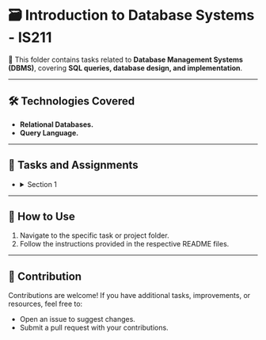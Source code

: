 # 🗃️ Introduction to Database Systems - IS211

📌 This folder contains tasks related to **Database Management Systems (DBMS)**, covering **SQL queries, database design, and implementation**.

---

## 🛠️ Technologies Covered  

- **Relational Databases.**
- **Query Language.**

---

## 📝 Tasks and Assignments  

   - <details><summary>Section 1</summary>
        Consider the following schema of database “University” :
        
        - Student (<u>**SSN**</u>, Name, City, Age, Major).
        - Course (<u>**CrsCode**</u>, Name).
        - Registered (<u>**SSN**</u>, <u>**CrsCode**</u>, Semester, Year).
        - Department (<u>**DeptCode**</u>, Name).
        
        Write SQL DDL statement for declaring the University Database and relations. Specify appropriate keys and referential integrity constraints.
        
        **Note that:** you must ensure that the Age of student cannot be below 18 years.
        
        And Do This Operations:
        - Create Databases and Tables.
        - Add PK to Student table.
        - Add FK Constraint to Student table.
        - Add PK and FK constraints to Registered Table.
   </details>

---

## 🚀 How to Use  
1. Navigate to the specific task or project folder.  
2. Follow the instructions provided in the respective README files.  

---

## 🤝 Contribution  
Contributions are welcome! If you have additional tasks, improvements, or resources, feel free to:  
- Open an issue to suggest changes.  
- Submit a pull request with your contributions.